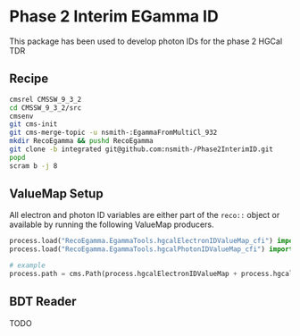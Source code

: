 Phase 2 Interim EGamma ID
=========================
This package has been used to develop photon IDs for the phase 2 HGCal TDR

Recipe
------
```bash
cmsrel CMSSW_9_3_2
cd CMSSW_9_3_2/src
cmsenv
git cms-init
git cms-merge-topic -u nsmith-:EgammaFromMultiCl_932
mkdir RecoEgamma && pushd RecoEgamma
git clone -b integrated git@github.com:nsmith-/Phase2InterimID.git
popd
scram b -j 8
```

ValueMap Setup
--------------
All electron and photon ID variables are either part of the `reco::` object or available by running
the following ValueMap producers.
```python
process.load("RecoEgamma.EgammaTools.hgcalElectronIDValueMap_cfi") import hgcalElectronIDValueMap
process.load("RecoEgamma.EgammaTools.hgcalPhotonIDValueMap_cfi") import hgcalPhotonIDValueMap

# example
process.path = cms.Path(process.hgcalElectronIDValueMap + process.hgcalPhotonIDValueMap + process.ntupler)
```

BDT Reader
----------
TODO
